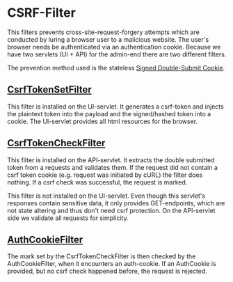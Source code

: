 # CSRF-Filter

This filters prevents cross-site-request-forgery attempts which are conducted by luring a browser user to a malicious
website.
The user's browser needs be authenticated via an authentication cookie.
Because we have two servlets (UI + API) for the admin-end there are two different filters.

The prevention method used is the
stateless [Signed Double-Submit Cookie](https://cheatsheetseries.owasp.org/cheatsheets/Cross-Site_Request_Forgery_Prevention_Cheat_Sheet.html#signed-double-submit-cookie-recommended).

## [CsrfTokenSetFilter](./CsrfTokenSetFilter.java)

This filter is installed on the UI-servlet. It generates a csrf-token and injects the plaintext token into the payload
and the signed/hashed token into a cookie.
The UI-servlet provides all html resources for the browser.

## [CsrfTokenCheckFilter](./CsrfTokenCheckFilter.java)

This filter is installed on the API-servlet. It extracts the double submitted token from a requests and validates them.
If the request did not contain a csrf token cookie (e.g. request was initiated by cURL) the filter does nothing.
If a csrf check was successful, the request is marked.

This filter is not installed on the UI-servlet. Even though this servlet's responses contain sensitive data, it only
provides GET-endpoints, which are not state altering and thus don't need csrf protection. On the API-servlet side we
validate all requests for simplicity.

## [AuthCookieFilter](../AuthCookieFilter.java)

The mark set by the CsrfTokenCheckFilter is then checked by the AuthCookieFilter, when it encounters an auth-cookie.
If an AuthCookie is provided, but no csrf check happened before, the request is rejected.